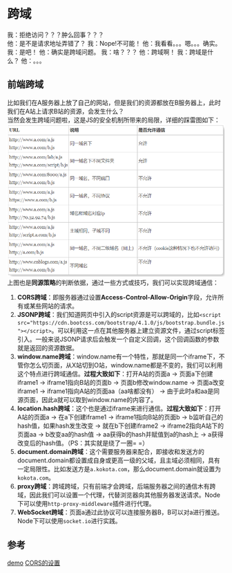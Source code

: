 # 跨域

我：拒绝访问？？？肿么回事？？？  
他：是不是请求地址弄错了？
我：Nope!不可能！
他：我看看。。。嗯。。。确实。
我：是吧！
他：确实是跨域问题。
我：啥？？？
他：跨域啊！
我：跨域是什么？
他：。。。

## 前端跨域

比如我们在A服务器上放了自己的网站，但是我们的资源都放在B服务器上，此时我们在A站上请求B站的资源，会发生什么？  
当然会发生跨域问题啦，这是JS的安全机制所带来的局限，详细的踩雷图如下：  
![是否跨域的判断依据](/images/跨域1.jpg)  
上图也是**同源策略**的判断依据，通过一些方式或技巧，我们可以实现跨域通信：  

1. **CORS跨域**：即服务器通过设置**Access-Control-Allow-Origin**字段，允许所有或某些网站的请求。
2. **JSONP跨域**：我们知道网页中引入的script资源是可以跨域的，比如`<script src="https://cdn.bootcss.com/bootstrap/4.1.0/js/bootstrap.bundle.js"></script>`。可以利用这一点在其他服务器上建立资源文件，通过script标签引入。一般来说JSONP请求后会触发一个自定义回调，这个回调函数的参数就是返回的资源数据。
3. **window.name跨域**：window.name有一个特性，那就是同一个iframe下，不管你怎么切页面，从X站切到O站，window.name都是不变的，我们可以利用这个特点进行跨域通信。**过程大致如下**：打开A站的页面a -> 页面a下创建iframe1 -> iframe1指向B站的页面b -> 页面b修改window.name -> 页面a改变iframe1 -> iframe1指向A站的页面aa（aa啥都没有） -> 由于此时a和aa是同源页面，因此a就可以取到window.name的内容了。
4. **location.hash跨域**：这个也是通过iframe来进行通信。**过程大致如下**：打开A站的页面a -> 在a下创建iframe1 -> iframe1指向B站的页面b -> b监听自己的hash值，如果hash发生改变 -> 就在b下创建iframe2 -> iframe2指向A站下的页面aa -> b改变aa的hash值 -> aa获得b的hash并赋值到a的hash上 -> a获得改变后的hash值。（PS：其实就是绕了一圈= =）
5. **document.domain跨域**：这个需要服务器来配合，即接收和发送方的document.domain都设置成自身或更高一级的父域，且主域必须相同，具有一定局限性。比如发送方是`a.kokota.com`，那么document.domain就设置为`kokota.com`。
6. **proxy跨域**：跨域跨域，只有前端才会跨域，后端服务器之间的通信木有跨域，因此我们可以设置一个代理，代替浏览器向其他服务器发送请求。Node下可以使用`http-proxy-middleware`插件进行代理。
7. **WebSocket跨域**：页面a通过此协议可以连接服务器B，B可以对a进行推送。Node下可以使用`socket.io`进行实践。

## 参考

[demo](https://github.com/KokoTa/cross-domain)
[CORS的设置](http://www.ruanyifeng.com/blog/2016/04/cors.html)
